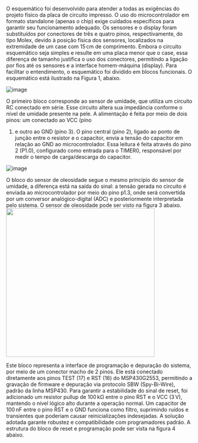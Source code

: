 O esquemático foi desenvolvido para atender a todas as exigências do projeto 
físico da placa de circuito impresso. O uso do microcontrolador em formato standalone 
(apenas o chip) exige cuidados específicos para garantir seu funcionamento adequado. Os 
sensores e o display foram substituídos por conectores de três e quatro pinos, 
respectivamente, do tipo Molex, devido à posição física dos sensores, localizados na 
extremidade de um case com 15 cm de comprimento. Embora o circuito esquemático seja 
simples e resulte em uma placa menor que o case, essa diferença de tamanho justifica o uso 
dos conectores, permitindo a ligação por fios até os sensores e a interface homem-máquina 
(display). Para facilitar o entendimento, o esquemático foi dividido em blocos funcionais. O 
esquemático está ilustrado na Figura 1, abaixo.


![image](https://github.com/user-attachments/assets/b90740f7-07ac-4269-8522-715f42c57716)

 O primeiro bloco corresponde ao sensor de umidade, que utiliza um circuito RC 
conectado em série. Esse circuito altera sua impedância conforme o nível de umidade 
presente na pele. A alimentação é feita por meio de dois pinos: um conectado ao VCC (pino 
1) e outro ao GND (pino 3). O pino central (pino 2), ligado ao ponto de junção entre o resistor 
e o capacitor, envia a tensão do capacitor em relação ao GND ao microcontrolador. Essa 
leitura é feita através do pino 2 (P1.0), configurado como entrada para o TIMER0, 
responsável por medir o tempo de carga/descarga do capacitor.

![image](https://github.com/user-attachments/assets/5e04ad59-0688-4106-bd58-50503d780dec)


O bloco do sensor de oleosidade segue o mesmo princípio do sensor de umidade, 
a diferença está na saída do sinal: a tensão gerada no circuito é enviada ao microcontrolador 
por meio do pino p1.3, onde será convertida por um conversor analógico-digital (ADC) e 
posteriormente interpretada pelo sistema. O sensor de oleosidade pode ser visto na figura 3 
abaixo.
<img src="[https://github.com/user-attachments/assets/c0b63acd-4973-4f88-a44e-d2b86c7ad8c5]" width="400">

Este bloco representa a interface de programação e depuração do sistema, por 
meio de um conector macho de 2 pinos. Ele está conectado diretamente aos pinos TEST 
(17) e RST (16) do MSP430G2553, permitindo a gravação de firmware e depuração via 
protocolo SBW (Spy-Bi-Wire), padrão da linha MSP430. Para garantir a estabilidade do sinal 
de reset, foi adicionado um resistor pullup de 100 kΩ entre o pino RST e o VCC (3 V), 
mantendo o nível lógico alto durante a operação normal. Um capacitor de 100 nF entre o pino 
RST e o GND funciona como filtro, suprimindo ruídos e transientes que poderiam causar 
reinicializações indesejadas. A solução adotada garante robustez e compatibilidade com 
programadores padrão. A estrutura do bloco de reset e programação pode ser vista na figura 
4 abaixo.

